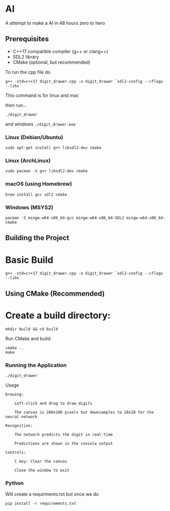 # AI
A attempt to make a AI in 48 hours zero to hero

## Prerequisites

- C++17 compatible compiler (g++ or clang++)
- SDL2 library
- CMake (optional, but recommended)



To run the cpp file do

    g++ -std=c++17 digit_drawer.cpp -o digit_drawer `sdl2-config --cflags --libs`

This command is for linux and mac 

then run...

    ./digit_drawer

and windows
    `./digit_drawer.exe`

### Linux (Debian/Ubuntu)


    sudo apt-get install g++ libsdl2-dev cmake

### Linux (ArchLinux)
    sudo pacman -S g++ libsdl2-dev cmake


### macOS (using Homebrew)

    brew install gcc sdl2 cmake

### Windows (MSYS2)

    pacman -S mingw-w64-x86_64-gcc mingw-w64-x86_64-SDL2 mingw-w64-x86_64-cmake

## Building the Project
# Basic Build


    g++ -std=c++17 digit_drawer.cpp -o digit_drawer `sdl2-config --cflags --libs`

## Using CMake (Recommended)

# Create a build directory:


    mkdir build && cd build

Run CMake and build:


    cmake ..
    make

### Running the Application

    ./digit_drawer

Usage

    Drawing:

        Left-click and drag to draw digits

        The canvas is 280x280 pixels but downsamples to 28x28 for the neural network

    Recognition:

        The network predicts the digit in real-time

        Predictions are shown in the console output

    Controls:

        C key: Clear the canvas

        Close the window to exit


### Python 

Will create a requirments.txt but once we do

    pip install -r requirements.txt
